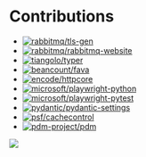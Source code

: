 # Contributions

- [![rabbitmq/tls-gen](https://img.shields.io/github/issues-search/rabbitmq/tls-gen?style=for-the-badge&label=rabbitmq/tls-gen&query=author%3Am9810223%20is%3Amerged)](https://github.com/rabbitmq/tls-gen/pulls?q=author%3Am9810223%20is%3Amerged)
- [![rabbitmq/rabbitmq-website](https://img.shields.io/github/issues-search/rabbitmq/rabbitmq-website?style=for-the-badge&label=rabbitmq/rabbitmq-website&query=author%3Am9810223%20is%3Amerged)](https://github.com/rabbitmq/rabbitmq-website/pulls?q=author%3Am9810223%20is%3Amerged)
- [![tiangolo/typer](https://img.shields.io/github/issues-search/tiangolo/typer?style=for-the-badge&label=tiangolo/typer&query=author%3Am9810223%20is%3Amerged)](https://github.com/tiangolo/typer/pulls?q=author%3Am9810223%20is%3Amerged)
- [![beancount/fava](https://img.shields.io/github/issues-search/beancount/fava?style=for-the-badge&label=beancount/fava&query=author%3Am9810223%20is%3Amerged)](https://github.com/beancount/fava/pulls?q=author%3Am9810223%20is%3Amerged)
- [![encode/httpcore](https://img.shields.io/github/issues-search/encode/httpcore?style=for-the-badge&label=encode/httpcore&query=author%3Am9810223%20is%3Amerged)](https://github.com/encode/httpcore/pulls?q=author%3Am9810223%20is%3Amerged)
- [![microsoft/playwright-python](https://img.shields.io/github/issues-search/microsoft/playwright-python?style=for-the-badge&label=microsoft/playwright-python&query=author%3Am9810223%20is%3Amerged)](https://github.com/microsoft/playwright-python/pulls?q=author%3Am9810223%20is%3Amerged)
- [![microsoft/playwright-pytest](https://img.shields.io/github/issues-search/microsoft/playwright-pytest?style=for-the-badge&label=microsoft/playwright-pytest&query=author%3Am9810223%20is%3Amerged)](https://github.com/microsoft/playwright-pytest/pulls?q=author%3Am9810223%20is%3Amerged)
- [![pydantic/pydantic-settings](https://img.shields.io/github/issues-search/pydantic/pydantic-settings?style=for-the-badge&label=pydantic/pydantic-settings&query=author%3Am9810223%20is%3Amerged)](https://github.com/pydantic/pydantic-settings/pulls?q=author%3Am9810223%20is%3Amerged)
- [![psf/cachecontrol](https://img.shields.io/github/issues-search/psf/cachecontrol?style=for-the-badge&label=psf/cachecontrol&query=author%3Am9810223%20is%3Amerged)](https://github.com/psf/cachecontrol/pulls?q=author%3Am9810223%20is%3Amerged)
- [![pdm-project/pdm](https://img.shields.io/github/issues-search/pdm-project/pdm?style=for-the-badge&label=pdm-project/pdm&query=author%3Am9810223%20is%3Amerged)](https://github.com/pdm-project/pdm/pulls?q=author%3Am9810223%20is%3Amerged)

<!--
<table width="100%" style="table-layout:fixed">
    <tbody>
        <tr>
            <td>
                <p></p><a href="https://github.com/m9810223/TOTP">
                    <p></p><img
                        src="https://github-readme-stats.vercel.app/api/pin/?username=m9810223&repo=TOTP&theme=github_dark" />
                </a>
                <p></p><a href="https://github.com/m9810223/emojiPy">
                    <img
                        src="https://github-readme-stats.vercel.app/api/pin/?username=m9810223&repo=emojiPy&theme=github_dark" /></a>
                <p></p><a href="https://github.com/m9810223/pymatrix-ss">
                    <img
                        src="https://github-readme-stats.vercel.app/api/pin/?username=m9810223&repo=pymatrix-ss&theme=github_dark" /></a>
-->

</td>
</tr>
</tbody>
</table>

![](https://komarev.com/ghpvc/?username=m9810223&color=orange&style=for-the-badge)

<!--
<p align="left">
<img width="60" height="60" src="https://cdn.jsdelivr.net/gh/devicons/devicon/icons/python/python-original-wordmark.svg" />
<img width="60" height="60" src="https://cdn.jsdelivr.net/gh/devicons/devicon/icons/git/git-original-wordmark.svg" />
<img width="60" height="60" src="https://cdn.jsdelivr.net/gh/devicons/devicon/icons/docker/docker-plain-wordmark.svg" />
<img width="60" height="60" src="https://cdn.jsdelivr.net/gh/devicons/devicon/icons/bash/bash-original.svg" />
<img width="60" height="60" src="https://cdn.jsdelivr.net/gh/devicons/devicon/icons/linux/linux-original.svg" />
<img width="60" height="60" src="https://cdn.jsdelivr.net/gh/devicons/devicon/icons/javascript/javascript-original.svg" />
<img width="60" height="60" src="https://cdn.jsdelivr.net/gh/devicons/devicon/icons/nodejs/nodejs-original-wordmark.svg" />
<img width="60" height="60" src="https://cdn.jsdelivr.net/gh/devicons/devicon/icons/pytest/pytest-original-wordmark.svg" />
<img width="60" height="60" src="https://cdn.jsdelivr.net/gh/devicons/devicon/icons/fastapi/fastapi-original-wordmark.svg" />
<img width="60" height="60" src="https://cdn.jsdelivr.net/gh/devicons/devicon/icons/flask/flask-original-wordmark.svg" />
<img width="60" height="60" src="https://cdn.jsdelivr.net/gh/devicons/devicon/icons/django/django-plain-wordmark.svg" />
<img width="60" height="60" src="https://cdn.jsdelivr.net/gh/devicons/devicon/icons/googlecloud/googlecloud-original-wordmark.svg" />
<img width="60" height="60" src="https://cdn.jsdelivr.net/gh/devicons/devicon/icons/kubernetes/kubernetes-plain-wordmark.svg" />
<img width="60" height="60" src="https://cdn.jsdelivr.net/gh/devicons/devicon/icons/nginx/nginx-original.svg" />
<img width="60" height="60" src="https://cdn.jsdelivr.net/gh/devicons/devicon/icons/redis/redis-original-wordmark.svg" />
<img width="60" height="60" src="https://cdn.jsdelivr.net/gh/devicons/devicon/icons/terraform/terraform-original-wordmark.svg" />
<img width="60" height="60" src="https://cdn.jsdelivr.net/gh/devicons/devicon/icons/jenkins/jenkins-original.svg" />
<img width="60" height="60" src="https://cdn.jsdelivr.net/gh/devicons/devicon/icons/hugo/hugo-original-wordmark.svg" />
<img width="60" height="60" src="https://cdn.jsdelivr.net/gh/devicons/devicon/icons/react/react-original-wordmark.svg" />
<img width="60" height="60" src="https://cdn.jsdelivr.net/gh/devicons/devicon/icons/nextjs/nextjs-original-wordmark.svg" />
<img width="60" height="60" src="https://cdn.jsdelivr.net/gh/devicons/devicon/icons/solidity/solidity-original.svg" />
</p>
-->

<!--
<img src="https://github-readme-streak-stats.herokuapp.com/?user=m9810223&theme=black-ice&hide_border=true&stroke=0000&background=0D1117&ring=e05397&fire=e05397&currStreakLabel=e05397" />
<img src="https://github-readme-stats.vercel.app/api?username=m9810223&show_icons=true&icon_color=E6DB74&border_color=272822&bg_color=272822&title_color=F92672&text_color=AE81FF&count_private=true" />
<img src="https://github-profile-summary-cards.vercel.app/api/cards/profile-details?username=m9810223&theme=github_dark" />
-->

